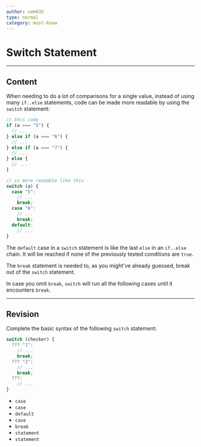 ```yaml
---
author: nem035
type: normal
category: must-know
---
```


# Switch Statement


---

## Content

When needing to do a lot of comparisons for a single value, instead of using many `if..else` statements, code can be made more readable by using the `switch` statement:

```js
// this code
if (a === "5") {
  // ...
} else if (a === "6") {
  // ...
} else if (a === "7") {
  // ...
} else {
  // ...
}

// is more readable like this
switch (a) {
  case "5":
    // ...
    break;
  case "6":
    // ...
    break;
  default:
    // ...
}
```

The `default` case in a `switch` statement is like the last `else` in an `if..else` chain. It will be reached if none of the previously tested conditions are `true`.

The `break` statement is needed to, as you might've already guessed, break out of the `switch` statement.

In case you omit `break`, `switch` will run all the following cases until it encounters `break`.


---

## Revision

Complete the basic syntax of the following `switch` statement:

```js
switch (checker) {
  ??? "1":
    // ...
    break;
  ??? "2":
    // ...
    break;
  ???:
    // ...
}
```

- `case`
- `case`
- `default`
- `case`
- `break`
- `statement`
- `statement`

